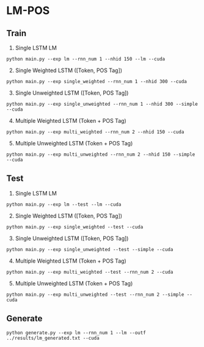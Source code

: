 # LM-POS

## Train
1. Single LSTM LM
```
python main.py --exp lm --rnn_num 1 --nhid 150 --lm --cuda
```

2. Single Weighted LSTM ([Token, POS Tag])
```
python main.py --exp single_weighted --rnn_num 1 --nhid 300 --cuda
```

3. Single Unweighted LSTM ([Token, POS Tag])
```
python main.py --exp single_unweighted --rnn_num 1 --nhid 300 --simple --cuda
```

4. Multiple Weighted LSTM (Token + POS Tag)
```
python main.py --exp multi_weighted --rnn_num 2 --nhid 150 --cuda
```

5. Multiple Unweighted LSTM (Token + POS Tag)
```
python main.py --exp multi_unweighted --rnn_num 2 --nhid 150 --simple --cuda
```

## Test
1. Single LSTM LM
```
python main.py --exp lm --test --lm --cuda
```

2. Single Weighted LSTM ([Token, POS Tag])
```
python main.py --exp single_weighted --test --cuda
```

3. Single Unweighted LSTM ([Token, POS Tag])
```
python main.py --exp single_unweighted --test --simple --cuda
```

4. Multiple Weighted LSTM (Token + POS Tag)
```
python main.py --exp multi_weighted --test --rnn_num 2 --cuda
```

5. Multiple Unweighted LSTM (Token + POS Tag)
```
python main.py --exp multi_unweighted --test --rnn_num 2 --simple --cuda
```

## Generate
```
python generate.py --exp lm --rnn_num 1 --lm --outf ../results/lm_generated.txt --cuda
```

